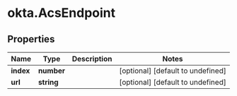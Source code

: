 # okta.AcsEndpoint

## Properties

Name | Type | Description | Notes
------------ | ------------- | ------------- | -------------
**index** | **number** |  | [optional] [default to undefined]
**url** | **string** |  | [optional] [default to undefined]

